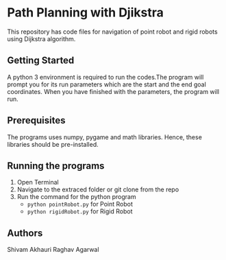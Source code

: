 # Path Planning with Djikstra
This repository has code files for navigation of point robot and rigid robots using Dijkstra algorithm. 

## Getting Started
A python 3 environment is required to run the codes.The program will prompt you for its run parameters which are the start and the end goal coordinates.
When you have finished with the parameters, the program will run.

## Prerequisites
The programs uses numpy, pygame and math libraries. Hence, these libraries should be pre-installed. 
## Running the programs
1.  Open Terminal 
2.  Navigate to the extraced folder or git clone from the repo
3.  Run the command for the python program
    - ```python pointRobot.py``` for Point Robot
    - ```python rigidRobot.py``` for Rigid Robot

## Authors
Shivam Akhauri
Raghav Agarwal